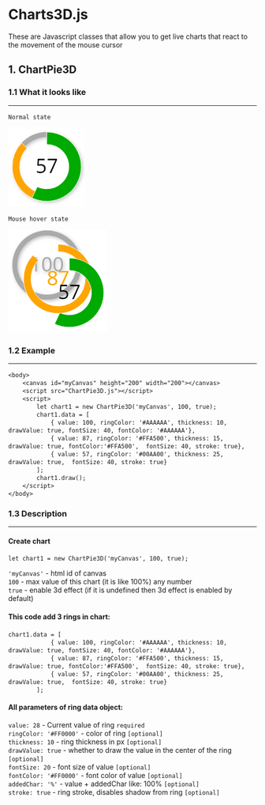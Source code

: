 # Charts3D.js
These are Javascript classes that allow you to get live charts that react to the movement of the mouse cursor

## 1. ChartPie3D
### 1.1 What it looks like
------------
    Normal state

![ ](/images/chart_flat.png)

    Mouse hover state

![ ](/images/chart_3d.png)


### 1.2 Example
------------
```
<body>
    <canvas id="myCanvas" height="200" width="200"></canvas>
    <script src="ChartPie3D.js"></script>
    <script>
        let chart1 = new ChartPie3D('myCanvas', 100, true);
        chart1.data = [
            { value: 100, ringColor: '#AAAAAA', thickness: 10, drawValue: true, fontSize: 40, fontColor: '#AAAAAA'},
            { value: 87, ringColor: '#FFA500', thickness: 15, drawValue: true, fontColor:'#FFA500',  fontSize: 40, stroke: true},
            { value: 57, ringColor: '#00AA00', thickness: 25, drawValue: true,  fontSize: 40, stroke: true}
        ];
        chart1.draw();
    </script>
</body>
```

### 1.3 Description 
------------
#### Create chart
```
let chart1 = new ChartPie3D('myCanvas', 100, true);
```
`'myCanvas'` - html id of canvas  
`100`        - max value of this chart (it is like 100%) any number  
`true`       - enable 3d effect (if it is undefined then 3d effect is enabled by default)  

#### This code add 3 rings in chart:
```
chart1.data = [
            { value: 100, ringColor: '#AAAAAA', thickness: 10, drawValue: true, fontSize: 40, fontColor: '#AAAAAA'},
            { value: 87, ringColor: '#FFA500', thickness: 15, drawValue: true, fontColor:'#FFA500',  fontSize: 40, stroke: true},
            { value: 57, ringColor: '#00AA00', thickness: 25, drawValue: true,  fontSize: 40, stroke: true}
        ];
```

#### All parameters of ring data object:

`value: 28`              - Current value of ring `required`  
`ringColor: '#FF0000'`   - color of ring `[optional]`  
`thickness: 10`          - ring thickness in px `[optional]`  
`drawValue: true`        - whether to draw the value in the center of the ring `[optional]`  
`fontSize: 20`           - font size of value `[optional]`  
`fontColor: '#FF0000'`   - font color of  value `[optional]`  
`addedChar: '%'`         - value + addedChar like: 100% `[optional]`  
`stroke: true`            - ring stroke, disables shadow from ring `[optional]`  


